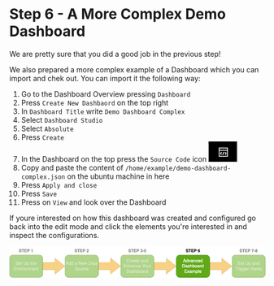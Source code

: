 # Step 6 - A More Complex Demo Dashboard
We are pretty sure that you did a good job in the previous step!

We also prepared a more complex example of a Dashboard which you can import and chek out.
You can import it the following way:

1. Go to the Dashboard Overview pressing `Dashboard`
2. Press `Create New Dashbaord` on the top right
3. In `Dashboard Title` write `Demo Dashboard Complex`
4. Select `Dashboard Studio`
5. Select `Absolute`
6. Press `Create`
7. In the Dashboard on the top press the `Source Code` icon <img src="../img/source-code-icon.png">
8. Copy and paste the content of `/home/example/demo-dashboard-complex.json` on the ubuntu machine in here
9. Press `Apply and close`
10. Press `Save`
11. Press on `View` and look over the Dashboard

If youre interested on how this dashboard was created and configured go back into the edit mode and click the elements you're interested in and inspect the configurations.

<img src="../img/step6.png">
